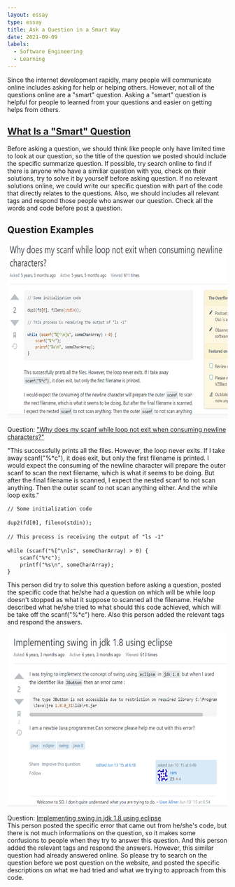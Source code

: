 ```yaml
---
layout: essay
type: essay
title: Ask a Question in a Smart Way
date: 2021-09-09
labels:
  - Software Engineering
  - Learning
---
```


Since the internet development rapidly, many people will communicate online includes asking for help or helping others. However, not all of the questions online are a "smart" question. Asking a "smart" question is helpful for people to learned from your questions and easier on getting helps from others.
## [What Is a "Smart" Question](https://stackoverflow.com/help/how-to-ask)
Before asking a question, we should think like people only have limited time to look at our question, so the title of the question we posted should include the specific summarize question. If possible, try search online to find if there is anyone who have a similiar question with you, check on their solutions, try to solve it by yourself before asking question. If no relevant solutions online, we could write our specific question with part of the code that directly relates to the questions. Also, we should includes all relevant tags and respond those people who answer our question. Check all the words and code before post a question. 

## Question Examples
<img src="/images/f21e67eddc238fd293282f4f458398f.png" data-canonical-src="/images/f21e67eddc238fd293282f4f458398f.png"  height="400" /> <br/>

  Question: ["Why does my scanf while loop not exit when consuming newline characters?"](https://stackoverflow.com/questions/36105160/why-does-my-scanf-while-loop-not-exit-when-consuming-newline-characters) <br/>

"This successfully prints all the files. However, the loop never exits. If I take away scanf("%*c"), it does exit, but only the first filename is printed. I would expect the consuming of the newline character will prepare the outer scanf to scan the next filename, which is what it seems to be doing. But after the final filename is scanned, I expect the nested scanf to not scan anything. Then the outer scanf to not scan anything either. And the while loop exits." <br/>
```
// Some initialization code

dup2(fd[0], fileno(stdin));

// This process is receiving the output of "ls -1"

while (scanf("%[^\n]s", someCharArray) > 0) {
    scanf("%*c");
    printf("%s\n", someCharArray);
}
```

This person did try to solve this question before asking a question, posted the specific code that he/she had a question on which will be while loop doesn't stopped as what it suppose to scanned all the filename. He/she described what he/she tried to what should this code achieved, which will be take off the scanf("%*c") here. Also this person added the relevant tags and respond the answers. <br/>

<img src="/images/de623701af7d77085fdae2cb1798fa4.png" data-canonical-src="/images/de623701af7d77085fdae2cb1798fa4.png"  height="400" /> <br/>

  Question: [Implementing swing in jdk 1.8 using eclipse](https://stackoverflow.com/questions/30748998/implementing-swing-in-jdk-1-8-using-eclipse) <br/>
This person posted the specific error that came out from he/she's code, but there is not much informations on the question, so it makes some confusions to people when they try to answer this question. And this person added the relevant tags and respond the answers. However, this similar question had already answered online. So please try to search on the question before we post question on the website, and posted the specific descriptions on what we had tried and what we trying to approach from this code. 
